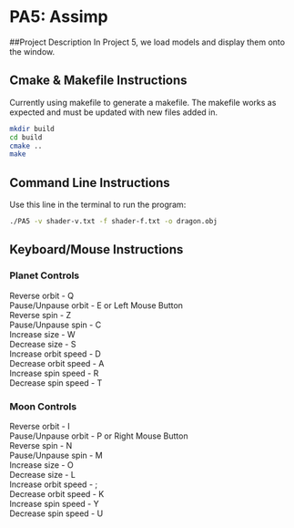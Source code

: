 # PA5: Assimp

##Project Description
In Project 5, we load models and display them onto the window. 

## Cmake & Makefile Instructions
Currently using makefile to generate a makefile.
The makefile works as expected and must be updated with new files added in.


```bash
mkdir build
cd build
cmake ..
make
```

## Command Line Instructions
Use this line in the terminal to run the program:
```bash
./PA5 -v shader-v.txt -f shader-f.txt -o dragon.obj
```

## Keyboard/Mouse Instructions
### Planet Controls
Reverse orbit - Q<br/>
Pause/Unpause orbit - E or Left Mouse Button<br/>
Reverse spin - Z<br/>
Pause/Unpause spin - C<br/>
Increase size - W<br/>
Decrease size - S<br/>
Increase orbit speed - D<br/>
Decrease orbit speed - A<br/>
Increase spin speed - R<br/>
Decrease spin speed - T

### Moon Controls
Reverse orbit - I<br/>
Pause/Unpause orbit - P or Right Mouse Button<br/>
Reverse spin - N<br/>
Pause/Unpause spin - M<br/>
Increase size - O<br/>
Decrease size - L<br/>
Increase orbit speed - ;<br/>
Decrease orbit speed - K<br/>
Increase spin speed - Y<br/>
Decrease spin speed - U
